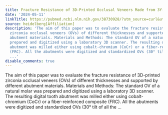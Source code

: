 ```yaml
---
title: Fracture Resistance of 3D-Printed Occlusal Veneers Made from 3Y-TZP Zirconia
date: '2024-05-11'
linkTitle: https://pubmed.ncbi.nlm.nih.gov/38730928/?utm_source=curl&utm_medium=rss&utm_campaign=pubmed-2&utm_content=1FakS-2QOkCT8HsMOQP1bCRQ4YzyumYOmxmF0moLsQ3dFB1E9V&fc=20220326224207&ff=20240512181047&v=2.18.0.post9+e462414
source: heidelberg[Affiliation]
description: 'The aim of this paper was to evaluate the fracture resistance of 3D-printed
  zirconia occlusal veneers (OVs) of different thicknesses and supported by different
  abutment materials. Materials and Methods: The standard OV of a natural molar was
  prepared and digitized using a laboratory 3D scanner. The resulting digital tooth
  abutment was milled either using cobalt-chromium (CoCr) or a fiber-reinforced composite
  (FRC). All the abutments were digitized and standardized OVs (30° tilt of all the
  ...'
disable_comments: true
---
```

The aim of this paper was to evaluate the fracture resistance of 3D-printed zirconia occlusal veneers (OVs) of different thicknesses and supported by different abutment materials. Materials and Methods: The standard OV of a natural molar was prepared and digitized using a laboratory 3D scanner. The resulting digital tooth abutment was milled either using cobalt-chromium (CoCr) or a fiber-reinforced composite (FRC). All the abutments were digitized and standardized OVs (30° tilt of all the ...
